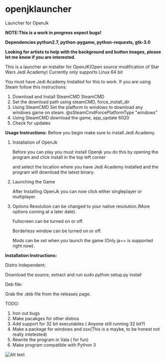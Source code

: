 # openjklauncher
Launcher for OpenJk

<b>NOTE:This is a work in progress expect bugs!</b>

<b>Dependencies python2.7, python-pygame, python-requests, gtk-3.0</b>


<b> Looking for artists to help with the background and button images, please let me know if you are interested.</b>




This is a launcher an installer for OpenJK(Open source modification of Star Wars Jedi Academy)
Currently only supports Linux 64 bit

You must have Jedi Academy Installed for this to work. 
If you are using Steam follow this instructions:


  1.  Download and Install SteamCMD SteamCMD
  2. Set the download path using steamCMD, force_install_dir
  3. Using SteamCMD Set the platform to windows to download any windows game on steam. @sSteamCmdForcePlatformType "windows"
  4. Using SteamCMD download the game, app_update 6020
  5. Check for updates
  
<b>Usage Instructions:</b>
  Before you begin make sure to install Jedi Academy.
  
  1. Installation of OpenJk
  
      Before you can play you must install Openjk you do this by opening the program and click install in the top left corner
      
      and select the location where you have Jedi Academy installed and the program will download the latest binary.
      
  2. Launching the Game
  
      After Installing OpenJk you can now click either singleplayer or multiplayer.
      
  3. Options
      Resolution can be changed to your native resolution.(More options coming at a later date).
      
      Fullscreen can be turned on or off.
      
      Borderless window can be turned on or off.
      
      Mods can be set when you launch the game (Only ja++ is supported right now).
      
  
  
  
  
  
  
<b>Installation Instructions:</b>

Distro Independent:

Download the source, extract and run sudo python setup.py install

Deb file:

Grab the .deb file from the releases page.







TODO:
  1. Iron out bugs
  2. Make pacakges for other distros
  3. Add support for 32 bit executables ( Anyone still running 32 bit?)
  4. Make a package for windows and osx(This is a maybe, to be honest not really intetested)
  5. Rewrite the program in Vala ( for fun)
  6. Make program compatible with Python 3

![Alt text](http://i.imgur.com/N1Zgzx1.png)

